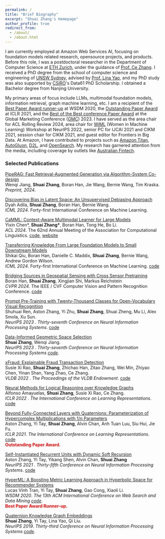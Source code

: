 ```yaml
---
permalink: /
title: "Brief Biography"
excerpt: "Shuai Zhang's Homepage"
author_profile: true
redirect_from: 
  - /about/
  - /about.html
---
```

<!-- Place this tag in your head or just before your close body tag. -->
<script async defer src="https://buttons.github.io/buttons.js"></script>

<!--[Curriculum Vitae](files/Shuai_Curriculum.pdf). -->

I am currently employed at Amazon Web Services AI, focusing on foundation models related research, opensource projects, and products. Before this role, I was a postdoctoral researcher in the Department of Computer Science at [ETH Zurich](https://ethz.ch/en.html), under the guidance of [Prof. Ce Zhang](https://zhangce.github.io/). I received a PhD degree from the school of computer science and engineering of [UNSW Sydney](https://www.unsw.edu.au/homepage/), advised by [Prof. Lina Yao](https://www.linayao.com/), and my PhD study was also supported by [CSIRO](https://www.csiro.au/en/)'s Data61 PhD Scholarship. I obtained a Bachelor degree from Nanjing University. 

My primary areas of focus include LLMs, multimodal foundation models, information retrieval, graph machine learning, etc. I am a recipient of the [Best Paper Award runner-up](https://www.wsdm-conference.org/2020/#:~:text=WSDM%202020%20Best%20Paper%20Award,Seshadhri.) at WSDM 2020, the [Outstanding Paper Award](https://iclr-conf.medium.com/announcing-iclr-2021-outstanding-paper-awards-9ae0514734ab) at ICLR 2021, and the [Best of the Best conference Paper Award](https://shuaizhang.tech/images/gmc_best_paper_award.jpg) at the Global Marketing Conference ([GMC](https://2023gmc.imweb.me/)) 2023. I have served as the area chair for ACL Rolling Review 2024, area chair for [WiML](https://sites.google.com/view/wiml2022/home) (Women in Machine Learning) Workshop at NeurIPS 2022, senior PC for IJCAI 2021 and CIKM 2021, session chair for CIKM 2021, and guest editor for Frontiers in Big Data. At Amazon, I have contributed to projects such as [Amazon Titan](https://aws.amazon.com/bedrock/titan/), [AutoGluon](https://auto.gluon.ai/), [D2L](https://d2l.ai/), and [OpenSearch](https://opensearch.org/). My research has garnered attention from the media, including coverage by outlets like [Australian Fintech](https://australianfintech.com.au/raiz-invest-partners-with-unsw-to-power-rewards-with-machine-learning/).

<!--I am a recipient of the 
* [Best paper award runner-up](https://www.wsdm-conference.org/2020/#:~:text=WSDM%202020%20Best%20Paper%20Award,Seshadhri.) at WSDM 2020
* [Outstanding paper award](https://iclr-conf.medium.com/announcing-iclr-2021-outstanding-paper-awards-9ae0514734ab) at ICLR 2021
* [Best of the Best conference paper award](https://shuaizhang.tech/images/gmc_best_paper_award.jpg) at Global Marketing Conference ([GMC](https://2023gmc.imweb.me/)) 2023.-->

  



### Selected Publications

[PipeRAG: Fast Retrieval-Augmented Generation via Algorithm-System Co-design](https://arxiv.org/abs/2403.05676) <br> 
Wenqi Jiang, <b>Shuai Zhang</b>, Boran Han, Jie Wang, Bernie Wang, Tim Kraska.<br>
<i>Preprint, 2024</i>.

[Discovering Bias in Latent Space: An Unsupervised Debiasing Approach](https://arxiv.org/abs/2406.03631) <br> 
Dyah Adila, <b>Shuai Zhang</b>, Boran Han, Bernie Wang.<br>
<i>ICML 2024</i>. Forty-first International Conference on Machine Learning.<br> 

[CaMML: Context-Aware Multimodal Learner for Large Models](https://arxiv.org/abs/2401.03149) <br> 
Yixin Chen*, <b>Shuai Zhang*</b>, Boran Han, Tong He, Bo Li.<br>
<i>ACL 2024</i>. The 62nd Annual Meeting of the Association for Computational Linguistics. [code](https://github.com/amazon-science/camml), [website](https://camml-project.github.io/) <br> 

[Transferring Knowledge From Large Foundation Models to Small Downstream Models](https://arxiv.org/html/2406.07337v1) <br> 
Shikai Qiu, Boran Han, Danielle C. Maddix, <b>Shuai Zhang</b>, Bernie Wang, Andrew Gordon Wilson.<br>
<i>ICML 2024</i>. Forty-first International Conference on Machine Learning. [code](https://github.com/amazon-science/adaptive-feature-transfer) <br> 

[Bridging Sources in Geospatial Sensing with Cross Sensor Pretraining]() <br> 
Boran Han, <b>Shuai Zhang</b>, Xingjian Shi, Markus Reichstein<br>
<i>CVPR 2024</i>. The IEEE / CVF Computer Vision and Pattern Recognition Conference. [code](https://github.com/boranhan/geospatial_foundation_models) <br> 




[Prompt Pre-Training with Twenty-Thousand Classes for Open-Vocabulary Visual Recognition](https://arxiv.org/abs/2304.04704) <br> 
Shuhuai Ren, Aston Zhang, Yi Zhu, <b>Shuai Zhang</b>, Shuai Zheng, Mu Li, Alex Smola, Xu Sun.<br>
<i>NeurIPS 2023 </i>. <i>Thirty-seventh Conference on Neural Information Processing Systems</i>. [code](https://github.com/amazon-science/prompt-pretraining) <br> 

[Data-Informed Geometric Space Selection]() <br> 
<b>Shuai Zhang</b>, Wenqi Jiang.<br>
<i>NeurIPS 2023 </i>. <i>Thirty-seventh Conference on Neural Information Processing Systems [code](https://openreview.net/attachment?id=fpElyckKkd&name=supplementary_material)</i>. <br> 


[xFraud: Explainable Fraud Transaction Detection](https://shuaizhang.tech/files/Ebay_XFraud_VLDB_CRC.pdf) <br> 
Susie Xi Rao, <b>Shuai Zhang</b>, Zhichao Han, Zitao Zhang, Wei Min, Zhiyao Chen, Yinan Shan, Yang Zhao, Ce Zhang.<br>
<i>VLDB 2022 </i>. <i>The Proceedings of the VLDB Endowment</i>. [code](https://github.com/eBay/xFraud)<br> 

[Neural Methods for Logical Reasoning over Knowledge Graphs]() <br> 
Alfonso Amayuelas, <b>Shuai Zhang</b>, Susie Xi Rao, Ce Zhang.<br>
<i>ICLR 2022 </i>. <i>The International Conference on Learning Representations</i>. [code](https://github.com/amayuelas/NNKGReasoning) <br> 

[Beyond Fully-Connected Layers with Quaternions: Parameterization of Hypercomplex Multiplications with 1/n Parameters](https://openreview.net/forum?id=rcQdycl0zyk)<br>
Aston Zhang, Yi Tay, <b>Shuai Zhang</b>, Alvin Chan, Anh Tuan Luu, Siu Hui, Jie Fu. <br>
<i>ICLR 2021</i>. <i>The International Conference on Learning Representations</i>. [code](https://github.com/astonzhang/Parameterization-of-Hypercomplex-Multiplications)<br>
<b><span style="color:red">Outstanding Paper Award.</span></b>

[Self-Instantiated Recurrent Units with Dynamic Soft Recursion](https://papers.nips.cc/paper/2021/file/3341f6f048384ec73a7ba2e77d2db48b-Paper.pdf) <br> 
Aston Zhang, Yi Tay, Yikang Shen, Alvin Chan,  <b>Shuai Zhang</b> <br>
<i>NeurIPS 2021 </i>. <i>Thirty-fifth Conference on Neural Information Processing Systems</i>. [code](https://github.com/astonzhang/Self-IRU) <br> 

[HyperML: A Boosting Metric Learning Approach in Hyperbolic Space for Recommender Systems](https://arxiv.org/abs/1809.01703)<br>
Lucas Vinh Tran,  Yi Tay, <b>Shuai Zhang</b>, Gao Cong, Xiaoli Li. <br>
<i>WSDM 2020</i>. <i>The 13th ACM International Conference on Web Search and Data Mining [code](https://github.com/alibaba/Curvature-Learning-Framework/tree/main/examples/hyperml)</i>. <br>
<b><span style="color:red">Best Paper Award Runner-up.</span></b>




[Quaternion Knowledge Graph Embeddings](https://arxiv.org/abs/1904.10281)<br>
<b>Shuai Zhang</b>, Yi Tay, Lina Yao, Qi Liu. <br>
<i>NeurIPS 2019</i>. <i>Thirty-third Conference on Neural Information Processing Systems [code](https://github.com/cheungdaven/QuatE)</i>. 






<!--Hi, I am Shuai Zhang, a postdoctoral researcher at the department of computer science in ETH Zurich. I received my PhD degree in computer science from UNSW Sydney and a bachelor degree from Nanjing University. My primary research interests lie in recommender systems, knowledge graphs, graph related applications, etc. My past internships were with Amazon AI and Tencent. I have won the ICLR 2021 outstanding paper award and best paper award (runner-up) at WSDM 2020. His research interests include but not limited to recommender systems, knowledge graph, and deep learning. He is PC member and reviewer for a number of top conferences and journals. You can find my publications on my [Google Scholar page](https://scholar.google.com.au/citations?user=PPjdxlcAAAAJ&hl=en).

[Data-Informed Geometric Space Selection]() <br> 
<b>Shuai Zhang</b>, Wenqi Jiang.<br>
<i>NeurIPS 2023 </i>. <i>Thirty-seventh Conference on Neural Information Processing Systems</i>. <br> 


I am actively serving as reviewer/program committe member for AI conferences (NeurIPS, ICML, ICLR, ACL, etc.) and journals.

I am a contributor for the following opensource projects: <br>
<a class="github-button" href="https://github.com/awslabs/autogluon" data-icon="octicon-star" data-size="large" data-show-count="true" aria-label="Star awslabs/autogluon on GitHub">AutoGluon</a> <a class="github-button" href="https://github.com/d2l-ai/d2l-en" data-icon="octicon-star" data-size="large" data-show-count="true" aria-label="Star d2l-ai/d2l-en on GitHub">Dive into Deep Learning</a> <a class="github-button" href="https://github.com/cheungdaven/deeprec" data-icon="octicon-star" data-size="large" data-show-count="true" aria-label="Star cheungdaven/deeprec on GitHub">DeepRec</a> 

[Discovering Bias in Latent Space: An Unsupervised Debiasing Approach]() <br> 
Dyah Adila,<b>Shuai Zhang</b>, Boran Han, Bernie Wang<br>
<i>ICML 2024</i>. Forty-first International Conference on Machine Learning <br> 

[Transferring Knowledge From Large Foundation Models to Small Downstream Models]() <br> 
Shikai Qiu, Boran Han, Danielle C. Maddix,  <b>Shuai Zhang</b>, Bernie Wang, Andrew Gordon Wilson<br>
<i>ICML 2024</i>. Forty-first International Conference on Machine Learning <br> 

-->




<!--<a class="github-button" href="https://github.com/cheungdaven/quate" data-icon="octicon-star" data-size="large" data-show-count="true" aria-label="Star cheungdaven/quate on GitHub">QuatE</a> -->
<!-- 
His current research lies in representation learning and its applications in information filtering, knowledge graph completion and reasoning.
Latest News
======
Latest News
======
Highlights
======
Wanna learn more about deep learning and recommender systems? You can: (1) Check our <a href="https://arxiv.org/abs/1707.07435">survey</a> on deep learning based recommender systems; (2) Read our book chapter <a href="https://d2l.ai/chapter_recommender-systems/index.html">Recommender Systems</a> in <i>Dive into Deep Learning</i> and [deep learning for recommender systems](https://link.springer.com/chapter/10.1007/978-1-0716-2197-4_5) in the 3rd edition recommender systems handbook; (3) Get your hands dirty with our opensource toolkit: <a class="github-button" href="https://github.com/cheungdaven/deeprec" data-icon="octicon-star" data-size="large" data-show-count="true" aria-label="Star cheungdaven/deeprec on GitHub">DeepRec</a>.  

"Tell me and I forget, teach me and I may remember, involve me and I learn." - Benjamin Franklin
* 26-04-2022: Our [book chapter](https://link.springer.com/chapter/10.1007/978-1-0716-2197-4_5) for the 3rd edition of [recommender system handbook](https://link.springer.com/book/10.1007/978-1-0716-2197-4) is published.
* 20-01-2022: one paper accepted to ICLR 2022.
* 26-10-2021: one paper accepted to VLDB 2022.
* 29-09-2021: one paper accepted to NeurIPS 2021.
* 24-08-2021: give a talk at ANU.
* 18-05-2021: Two papers accepted to KDD 2021.
* 06-05-2021: one short paper accepted to ACL 2021.
* 30-04-2021: give a talk in the [CVG group](https://www.cvg.unibe.ch/home/) of Universität Bern.
* 01-04-2021: Received the ICLR 2021 Outstanding Paper Award.
06-05-2021: will serve as the guest-editor for one section on recsys of frontiers of big data.
19-04-2021: invited to be the senior PC member for CIKM short paper.
10-3-2021: One paper is accepted by NAACL 2021.
22-2-2021: invited to be the reviewer for JMLR.
19-01-2021: One paper is accepted by MLSys 2021.
12-01-2021: One paper is accepted by ICLR 2021 as spotlight presentation.
14-12-2020: will serve as reviewer for ICML2021.
10-12-2020: One paper accepted by AAAI'21 workshop DLG.
30-11-2020: will serve as Senior PC member for IJCAI 2021.
21-10-2020: will serve as PC member for NAACL-HLT 2021.
16-10-2020: one paper is accepted by WSDM 2021.
15-10-2020: one paper is accepted by CIDR 2021.
19-09-2020: give a talk at chinese science club in zurich.
14-08-2020: I will serve as PC member for AAAI 2021 and EACL 2021.
14-08-2020: I will serve as PC member for AAAI 2021 and EACL 2021.
26-03-2020: Will serve as PC member for EMNLP 2020 and AACL-IJCNLP 2020. 
10-02-2020: Start my new journey at the Department of Computer Science in ETH Zurich. 
06-02-2020: One paper with [Lucas](https://sites.google.com/view/lucasvinhtran) and [Yi Tay](https://vanzytay.github.io/) is awarded the Best paper award runner-up.
22-01-2020: Invited as the PC member of the SIGIR demo track.
08-12-2019: I attended the NeurIPS conference in Vancouver and presented our work.
20-11-2019: I was awarded a PhD degree.
11-11-2019: One paper with Mingming Li is accepted by AAAI 2020.
31-10-2019: The chapter [Recommender Systems](http://numpy.d2l.ai/chapter_recommender-systems/index.html) in the [Dive into Deep Learning](http://numpy.d2l.ai/) book comes out. Any feedback is welcome.
11-10-2019: One paper with [Lucas](https://sites.google.com/view/lucasvinhtran) and [Yi Tay](https://vanzytay.github.io/) is accepted by WSDM 2020.
10-10-2019: I am awarded the NeurIPS 2019 Travel Grant.
07-10-2019: One paper is accepted by IEEE Transactions on Industrial Informatics (IF:7.377).  
04-9-2019: One paper is accepted at NeurIPS 2019, see you in Vancouver.
30-7-2019: I will serve as Program Committee member for AAAI 2020.-->
 <!-- 
07-10-2019: I will join the Systems Group of ETH Zurich as a PostDoc.
22-7-2019: Invited as reviewer for ACM computing surveys.
12-01-2020: Invited as reviewer for ACM Transactions of Information Systems.
18-6-2019: I will do an internship at AWS AI Lab.
 11-6-2019: Awarded the IJCAI 2019 Travel Grant.
 21-5-2019: One paper is accepted by IJCAI Demo Track.
 14-5-2019: One paper on NLP with [Yi Tay](https://vanzytay.github.io/) accepted at ACL 2019.
 10-5-2019: One paper is accepted at IJCAI 2019.-->
 


